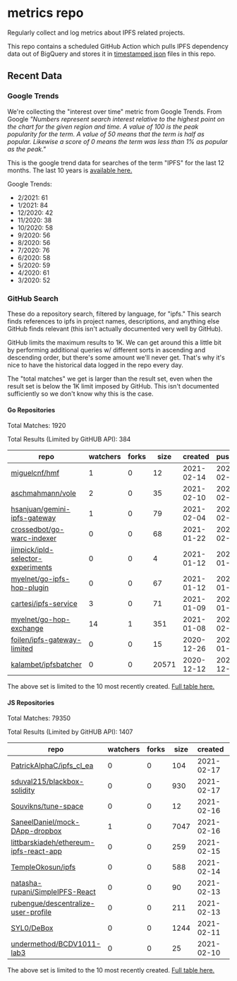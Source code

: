 # metrics repo

Regularly collect and log metrics about IPFS related projects.

This repo contains a scheduled GitHub Action which pulls IPFS dependency data out of BigQuery and stores it 
in [timestamped json](./logs) files in this repo.

## Recent Data

### Google Trends

We're collecting the "interest over time" metric from Google Trends. From Google *"Numbers 
represent search interest relative to the highest point on the chart for the given region and 
time. A value of 100 is the peak popularity for the term. A value of 50 means that the term is 
half as popular. Likewise a score of 0 means the term was less than 1% as popular as the peak."*

This is the google trend data for searches of the term "IPFS" for the
last 12 months. The last 10 years is [available here.](./results/google-trends.md)



Google Trends:
*  2/2021: 61
*  1/2021: 84
*  12/2020: 42
*  11/2020: 38
*  10/2020: 58
*  9/2020: 56
*  8/2020: 56
*  7/2020: 76
*  6/2020: 58
*  5/2020: 59
*  4/2020: 61
*  3/2020: 52

### GitHub Search

These do a repository search, filtered by language, for "ipfs." This search
finds references to ipfs in project names, descriptions, and anything else
GitHub finds relevant (this isn't actually documented very well by GitHub).

GitHub limits the maximum results to 1K. We can get around this a little bit
by performing additional queries w/ different sorts in ascending and descending
order, but there's some amount we'll never get. That's why it's nice to have
the historical data logged in the repo every day.

The "total matches" we get is larger than the result set, even when the result
set is below the 1K limit imposed by GitHub. This isn't documented sufficiently
so we don't know why this is the case.

#### Go Repositories

Total Matches: 1920

Total Results (Limited by GitHUB API): 384

| repo | watchers | forks | size | created | pushed |
| ---- | -------- | ----- | ---- | ------- | ------ |
| [miguelcnf/hmf](https://github.com/miguelcnf/hmf)| 1 | 0 | 12| 2021-02-14 | 2021-02-14 |
| [aschmahmann/vole](https://github.com/aschmahmann/vole)| 2 | 0 | 35| 2021-02-10 | 2021-02-10 |
| [hsanjuan/gemini-ipfs-gateway](https://github.com/hsanjuan/gemini-ipfs-gateway)| 1 | 0 | 79| 2021-02-04 | 2021-02-16 |
| [crossedbot/go-warc-indexer](https://github.com/crossedbot/go-warc-indexer)| 0 | 0 | 68| 2021-01-22 | 2021-02-14 |
| [jimpick/ipld-selector-experiments](https://github.com/jimpick/ipld-selector-experiments)| 0 | 0 | 4| 2021-01-12 | 2021-01-12 |
| [myelnet/go-ipfs-hop-plugin](https://github.com/myelnet/go-ipfs-hop-plugin)| 0 | 0 | 67| 2021-01-12 | 2021-01-19 |
| [cartesi/ipfs-service](https://github.com/cartesi/ipfs-service)| 3 | 0 | 71| 2021-01-09 | 2021-01-09 |
| [myelnet/go-hop-exchange](https://github.com/myelnet/go-hop-exchange)| 14 | 1 | 351| 2021-01-08 | 2021-02-19 |
| [foilen/ipfs-gateway-limited](https://github.com/foilen/ipfs-gateway-limited)| 0 | 0 | 15| 2020-12-26 | 2021-01-23 |
| [kalambet/ipfsbatcher](https://github.com/kalambet/ipfsbatcher)| 0 | 0 | 20571| 2020-12-12 | 2020-12-22 |


The above set is limited to the 10 most recently created. 
[Full table here.](./results/repo_search_go.md)

#### JS Repositories

Total Matches: 79350

Total Results (Limited by GitHUB API): 1407

| repo | watchers | forks | size | created | pushed |
| ---- | -------- | ----- | ---- | ------- | ------ |
| [PatrickAlphaC/ipfs_cl_ea](https://github.com/PatrickAlphaC/ipfs_cl_ea)| 0 | 0 | 104| 2021-02-17 | 2021-02-17 |
| [sduval215/blackbox-solidity](https://github.com/sduval215/blackbox-solidity)| 0 | 0 | 930| 2021-02-17 | 2021-02-19 |
| [Souvikns/tune-space](https://github.com/Souvikns/tune-space)| 0 | 0 | 12| 2021-02-16 | 2021-02-19 |
| [SaneelDaniel/mock-DApp-dropbox](https://github.com/SaneelDaniel/mock-DApp-dropbox)| 1 | 0 | 7047| 2021-02-16 | 2021-02-16 |
| [littbarskiadeh/ethereum-ipfs-react-app](https://github.com/littbarskiadeh/ethereum-ipfs-react-app)| 0 | 0 | 259| 2021-02-15 | 2021-02-15 |
| [TempleOkosun/ipfs](https://github.com/TempleOkosun/ipfs)| 0 | 0 | 588| 2021-02-14 | 2021-02-14 |
| [natasha-rupani/SimpleIPFS-React](https://github.com/natasha-rupani/SimpleIPFS-React)| 0 | 0 | 90| 2021-02-13 | 2021-02-13 |
| [rubengue/descentralize-user-profile](https://github.com/rubengue/descentralize-user-profile)| 0 | 0 | 211| 2021-02-13 | 2021-02-13 |
| [SYL0/DeBox](https://github.com/SYL0/DeBox)| 0 | 0 | 1244| 2021-02-11 | 2021-02-11 |
| [undermethod/BCDV1011-lab3](https://github.com/undermethod/BCDV1011-lab3)| 0 | 0 | 25| 2021-02-10 | 2021-02-12 |


The above set is limited to the 10 most recently created. 
[Full table here.](./results/repo_search_js.md)
